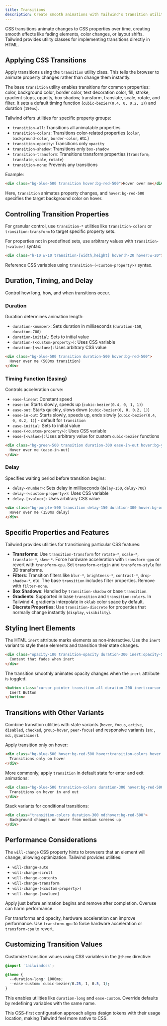 ```yaml
---
title: Transitions
description: Create smooth animations with Tailwind's transition utilities for duration, timing, delay, and property-specific transitions
---
```


CSS transitions animate changes to CSS properties over time, creating smooth effects like fading elements, color changes, or layout shifts. Tailwind provides utility classes for implementing transitions directly in HTML.

## Applying CSS Transitions

Apply transitions using the `transition` utility class. This tells the browser to animate property changes rather than change them instantly.

The base `transition` utility enables transitions for common properties: color, background color, border color, text decoration color, fill, stroke, gradient stops, opacity, box shadow, transform, translate, scale, rotate, and filter. It sets a default timing function (`cubic-bezier(0.4, 0, 0.2, 1)`) and duration (`150ms`).

Tailwind offers utilities for specific property groups:

- `transition-all`: Transitions all animatable properties
- `transition-colors`: Transitions color-related properties (`color`, `background-color`, `border-color`, etc.)
- `transition-opacity`: Transitions only `opacity`
- `transition-shadow`: Transitions only `box-shadow`
- `transition-transform`: Transitions transform properties (`transform`, `translate`, `scale`, `rotate`)
- `transition-none`: Prevents any transitions

Example:

```html tailwind
<div class="bg-blue-500 transition hover:bg-red-500">Hover over me</div>
```

Here, `transition` animates property changes, and `hover:bg-red-500` specifies the target background color on hover.

## Controlling Transition Properties

For granular control, use `transition-*` utilities like `transition-colors` or `transition-transform` to target specific property sets.

For properties not in predefined sets, use arbitrary values with `transition-[<value>]` syntax:

```html tailwind
<div class="h-10 w-10 transition-[width,height] hover:h-20 hover:w-20">Resize me</div>
```

Reference CSS variables using `transition-(<custom-property>)` syntax.

## Duration, Timing, and Delay

Control how long, how, and when transitions occur.

### Duration

Duration determines animation length:

- `duration-<number>`: Sets duration in milliseconds (`duration-150`, `duration-700`)
- `duration-initial`: Sets to initial value
- `duration-(<custom-property>)`: Uses CSS variable
- `duration-[<value>]`: Uses arbitrary CSS value

```html tailwind
<div class="bg-blue-500 transition duration-500 hover:bg-red-500">
  Hover over me (500ms transition)
</div>
```

### Timing Function (Easing)

Controls acceleration curve:

- `ease-linear`: Constant speed
- `ease-in`: Starts slowly, speeds up (`cubic-bezier(0.4, 0, 1, 1)`)
- `ease-out`: Starts quickly, slows down (`cubic-bezier(0, 0, 0.2, 1)`)
- `ease-in-out`: Starts slowly, speeds up, ends slowly (`cubic-bezier(0.4, 0, 0.2, 1)`) - default for `transition`
- `ease-initial`: Sets to initial value
- `ease-(<custom-property>)`: Uses CSS variable
- `ease-[<value>]`: Uses arbitrary value for custom `cubic-bezier` functions

```html tailwind
<div class="bg-green-500 transition duration-300 ease-in-out hover:bg-yellow-500">
  Hover over me (ease-in-out)
</div>
```

### Delay

Specifies waiting period before transition begins:

- `delay-<number>`: Sets delay in milliseconds (`delay-150`, `delay-700`)
- `delay-(<custom-property>)`: Uses CSS variable
- `delay-[<value>]`: Uses arbitrary CSS value

```html tailwind
<div class="bg-purple-500 transition delay-150 duration-300 hover:bg-orange-500">
  Hover over me (150ms delay)
</div>
```

## Specific Properties and Features

Tailwind provides utilities for transitioning particular CSS features:

- **Transforms**: Use `transition-transform` for `rotate-*`, `scale-*`, `translate-*`, `skew-*`. Force hardware acceleration with `transform-gpu` or revert with `transform-cpu`. Set `transform-origin` and `transform-style` for 3D transforms.
- **Filters**: Transition filters like `blur-*`, `brightness-*`, `contrast-*`, `drop-shadow-*`, etc. The base `transition` includes filter properties. Remove with `filter-none`.
- **Box Shadows**: Handled by `transition-shadow` or base `transition`.
- **Gradients**: Supported in base `transition` and `transition-colors`. In Tailwind 4, gradients interpolate in `oklab` color space by default.
- **Discrete Properties**: Use `transition-discrete` for properties that normally change instantly (`display`, `visibility`).

## Styling Inert Elements

The HTML `inert` attribute marks elements as non-interactive. Use the `inert` variant to style these elements and transition their state changes.

```html tailwind
<div class="opacity-100 transition-opacity duration-300 inert:opacity-50" inert>
  Content that fades when inert
</div>
```

The transition smoothly animates opacity changes when the `inert` attribute is toggled.

```html tailwind
<button class="cursor-pointer transition-all duration-200 inert:cursor-not-allowed" inert>
  Inert Button
</button>
```

## Transitions with Other Variants

Combine transition utilities with state variants (`hover`, `focus`, `active`, `disabled`, `checked`, `group-hover`, `peer-focus`) and responsive variants (`sm:`, `md:`, `@container`).

Apply transition only on hover:

```html tailwind
<div class="bg-blue-500 hover:bg-red-500 hover:transition-colors hover:duration-300">
  Transitions only on hover
</div>
```

More commonly, apply `transition` in default state for enter and exit animations:

```html tailwind
<div class="bg-blue-500 transition-colors duration-300 hover:bg-red-500">
  Transitions on hover in and out
</div>
```

Stack variants for conditional transitions:

```html tailwind
<div class="transition-colors duration-300 md:hover:bg-red-500">
  Background changes on hover from medium screens up
</div>
```

## Performance Considerations

The `will-change` CSS property hints to browsers that an element will change, allowing optimization. Tailwind provides utilities:

- `will-change-auto`
- `will-change-scroll`
- `will-change-contents`
- `will-change-transform`
- `will-change-(<custom-property>)`
- `will-change-[<value>]`

Apply just before animation begins and remove after completion. Overuse can harm performance.

For transforms and opacity, hardware acceleration can improve performance. Use `transform-gpu` to force hardware acceleration or `transform-cpu` to revert.

## Customizing Transition Values

Customize transition values using CSS variables in the `@theme` directive:

```css
@import 'tailwindcss';

@theme {
  --duration-long: 1000ms;
  --ease-custom: cubic-bezier(0.25, 1, 0.5, 1);
}
```

This enables utilities like `duration-long` and `ease-custom`. Override defaults by redefining variables with the same name.

This CSS-first configuration approach aligns design tokens with their usage location, making Tailwind feel more native to CSS.
